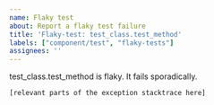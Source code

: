 ```yaml
---
name: Flaky test
about: Report a flaky test failure
title: 'Flaky-test: test_class.test_method'
labels: ["component/test", "flaky-tests"]
assignees: ''
---
```

<!--- 

Instructions for reporting a flaky test using this issue template:

1. Replace test_class in title and body with the short test class name WITHOUT the package name.
2. Replace test_method in title and body with the test method that failed. Multiple methods are flaky, remove the content that refers to the test method.
3. Replace "relevant parts of the exception stacktrace here" with the a few lines of the stack trace that shows at least the exception message and the line of test code where the stacktrace occurred.
4. Replace "full exception stacktrace here" with the full exception stacktrace from logs. This section will be hidden by default.
5. Remove all unused fields / content to unclutter the reported issue. Remove this comment too.

-->
test_class.test_method is flaky. It fails sporadically.

```
[relevant parts of the exception stacktrace here]
```

<!-- optionally provide the full stacktrace ->
<details>
<summary>Full exception stacktrace</summary>
<code><pre>
full exception stacktrace here
</pre></code>
</details>
